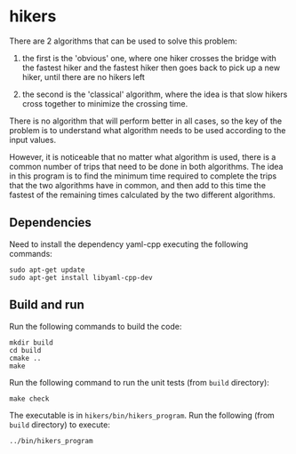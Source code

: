 # hikers

 There are 2 algorithms that can be used to solve this problem:

  1) the first is the 'obvious' one, where one hiker crosses the bridge with the fastest hiker
    and the fastest hiker then goes back to pick up a new hiker, until there are no hikers left

  2) the second is the 'classical' algorithm, where the idea is that slow hikers cross together
    to minimize the crossing time.

 There is no algorithm that will perform better in all cases, so the key of the problem is to understand what
 algorithm needs to be used according to the input values.

 However, it is noticeable that no matter what algorithm is used, there is a common number of trips that need to
 be done in both algorithms. The idea in this program is to find the minimum time required to complete the trips
 that the two algorithms have in common, and then add to this time the fastest of the remaining times calculated
 by the two different algorithms.


Dependencies
-

Need to install the dependency yaml-cpp executing the following commands:

```
sudo apt-get update
sudo apt-get install libyaml-cpp-dev
```

Build and run
-

Run the following commands to build the code:
```
mkdir build
cd build
cmake ..
make
```

Run the following command to run the unit tests (from `build` directory):
```
make check
```

The executable is in `hikers/bin/hikers_program`. Run the following (from `build` directory) to execute:
```
../bin/hikers_program
```
